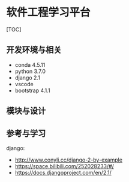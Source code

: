 # 软件工程学习平台

[TOC]

## 开发环境与相关

- conda 4.5.11
- python 3.7.0
- django 2.1
- vscode
- bootstrap 4.1.1

## 模块与设计



## 参考与学习

django:

- http://www.conyli.cc/django-2-by-example
- https://space.bilibili.com/252028233/#/
- https://docs.djangoproject.com/en/2.1/





